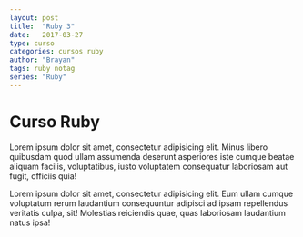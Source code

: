```yaml
---
layout: post
title:	"Ruby 3"
date:	2017-03-27
type: curso
categories: cursos ruby
author: "Brayan"
tags: ruby notag
series: "Ruby"
---
```

# Curso Ruby
Lorem ipsum dolor sit amet, consectetur adipisicing elit. Minus libero quibusdam quod ullam assumenda deserunt asperiores iste cumque beatae aliquam facilis, voluptatibus, iusto voluptatem consequatur laboriosam aut fugit, officiis quia!
<!--more-->
Lorem ipsum dolor sit amet, consectetur adipisicing elit. Eum ullam cumque voluptatum rerum laudantium consequuntur adipisci ad ipsam repellendus veritatis culpa, sit! Molestias reiciendis quae, quas laboriosam laudantium natus ipsa!